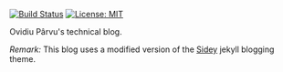 [![Build Status](https://travis-ci.org/ovidiuparvu/ovidiuparvu.github.io.svg?branch=master)](https://travis-ci.org/ovidiuparvu/ovidiuparvu.github.io)
[![License: MIT](https://img.shields.io/badge/License-MIT-yellow.svg)](https://opensource.org/licenses/MIT)

Ovidiu Pârvu's technical blog.

_Remark:_ This blog uses a modified version of the [Sidey](https://github.com/ronv/sidey) jekyll blogging theme.
